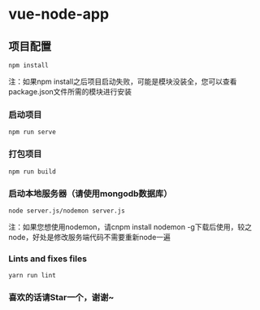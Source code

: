 # vue-node-app

## 项目配置
```
npm install
```
注：如果npm install之后项目启动失败，可能是模块没装全，您可以查看package.json文件所需的模块进行安装
### 启动项目
```
npm run serve
```

### 打包项目
```
npm run build
```

### 启动本地服务器（请使用mongodb数据库）
```
node server.js/nodemon server.js
```
注：如果您想使用nodemon，请cnpm install nodemon -g下载后使用，较之node，好处是修改服务端代码不需要重新node一遍
### Lints and fixes files
```
yarn run lint
```

### 喜欢的话请Star一个，谢谢~
